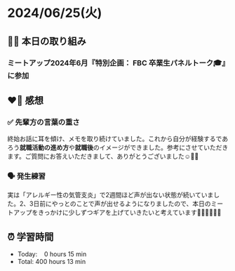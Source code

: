 # 2024/06/25(火)
## ✍🏻 本日の取り組み
### ミートアップ2024年6月『特別企画： FBC 卒業生パネルトーク🎓』に参加

## ❤️‍🔥 感想
### ✅ 先輩方の言葉の重さ
終始お話に耳を傾け、メモを取り続けていました。これから自分が経験するであろう**就職活動の進め方**や**就職後**のイメージができました。参考にさせていただきます。ご質問にお答えいただきまして、ありがとうございました☺️🙏🏻

### 🗣️ 発生練習
実は「アレルギー性の気管支炎」で2週間ほど声が出ない状態が続いていました。2、3日前にやっとのことで声が出せるようになりましたので、本日のミートアップをきっかけに少しずつギアを上げていきたいと考えています🏋🏻🏋🏻🏋🏻


## ⏰ 学習時間
- Today:&nbsp;&nbsp;&nbsp; 0 hours 15 min
- Total: 400 hours 13 min

